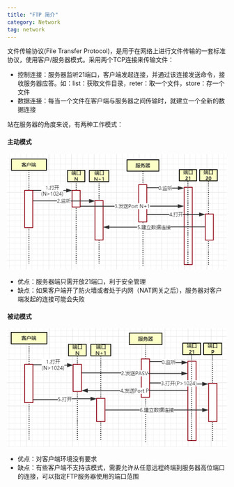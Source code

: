 ```yaml
---
title: "FTP 简介"
category: Network
tag: network
---
```

文件传输协议(File Transfer Protocol)，是用于在网络上进行文件传输的一套标准协议，使用客户/服务器模式。采用两个TCP连接来传输文件：

- 控制连接：服务器监听21端口，客户端发起连接，并通过该连接发送命令，接收服务器应答。如：list：获取文件目录，reter：取一个文件，store：存一个文件
- 数据连接：每当一个文件在客户端与服务器之间传输时，就建立一个全新的数据连接

站在服务器的角度来说，有两种工作模式：
#### 主动模式 ####

![ftp_positive](https://raw.githubusercontent.com/Leon-WTF/leon-wtf.github.io/master/img/ftp_positive.png)

- 优点：服务器端只需开放21端口，利于安全管理
- 缺点：如果客户端开了防火墙或者处于内网（NAT网关之后），服务器对客户端发起的连接可能会失败

#### 被动模式 ####

![ftp_passive](https://raw.githubusercontent.com/Leon-WTF/leon-wtf.github.io/master/img/ftp_passive.png)

- 优点：对客户端环境没有要求
- 缺点：有些客户端不支持该模式，需要允许从任意远程终端到服务器高位端口的连接，可以指定FTP服务器使用的端口范围